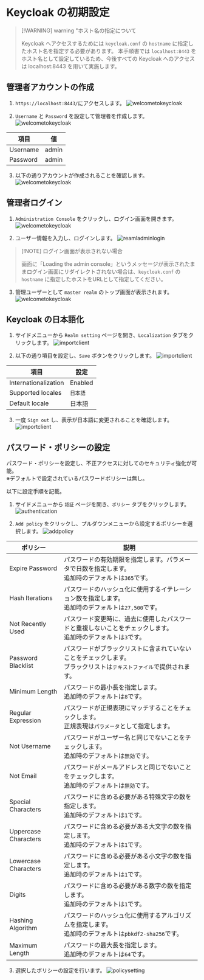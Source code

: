 # Keycloak の初期設定

> [!WARNING] warning "ホスト名の指定について
>
>Keycloak へアクセスするためには `keycloak.conf` の `hostname` に指定したホスト名を指定する必要があります。
> 本手順書では `localhost:8443` をホスト名として設定しているため、今後すべての Keycloak へのアクセスは localhost:8443 を用いて実施します。

## 管理者アカウントの作成

1.  `https://localhost:8443/`にアクセスします。
    ![welcometokeycloak](image/init-keycloak/initialpage.png)

2.  `Username` と `Password` を設定して管理者を作成します。
    ![welcometokeycloak](image/init-keycloak/create-admin.png)

| 項目     | 値    |
| -------- | ----- |
| Username | admin |
| Password | admin |

3.  以下の通りアカウントが作成されることを確認します。
    ![welcometokeycloak](image/init-keycloak/created-admin.png)

## 管理者ログイン

1.  `Administration Console` をクリックし、ログイン画面を開きます。
    ![welcometokeycloak](image/init-keycloak/welcometokeycloak.png)

2.  ユーザー情報を入力し、ログインします。
    ![reamladminlogin](image/init-keycloak/reamladminlogin.png)

> [!NOTE] ログイン画面が表示されない場合
>
> 画面に「Loading the admin console」というメッセージが表示されたままログイン画面にリダイレクトされない場合は、`keycloak.conf` の `hostname` に指定したホストをURLとして指定してください。

3.  管理ユーザーとして `master realm` のトップ画面が表示されます。
    ![welcometokeycloak](image/init-keycloak/toppage.png)

## Keycloak の日本語化

1.  サイドメニューから `Realm setting` ページを開き、`Localization` タブをクリックします。
    ![importclient](image/init-keycloak/localization.png)

2.  以下の通り項目を設定し、`Save` ボタンをクリックします。
    ![importclient](image/init-keycloak/localize.png)

| 項目                 | 設定     |
| -------------------- | -------- |
| Internationalization | Enabled  |
| Supported locales    | `日本語` |
| Default locale       | 日本語   |

3.  一度 `Sign out` し、表示が日本語に変更されることを確認します。
    ![importclient](image/init-keycloak/localized-top.png)

## パスワード・ポリシーの設定

パスワード・ポリシーを設定し、不正アクセスに対してのセキュリティ強化が可能。  
※デフォルトで設定されているパスワードポリシーは無し。

以下に設定手順を記載。

1.  サイドメニューから `認証` ページを開き、`ポリシー` タブをクリックします。
    ![authentication](image/init-keycloak/authentication.png)

2.  `Add policy` をクリックし、プルダウンメニューから設定するポリシーを選択します。
    ![addpolicy](image/init-keycloak/addpolicy.png)

| ポリシー             | 説明                                                                                                                    |
| -------------------- | ----------------------------------------------------------------------------------------------------------------------- |
| Expire Password      | パスワードの有効期限を指定します。パラメータで日数を指定します。<br/>追加時のデフォルトは`365`です。                    |
| Hash Iterations      | パスワードのハッシュ化に使用するイテレーション数を指定します。<br/>追加時のデフォルトは`27,500`です。                   |
| Not Recently Used    | パスワード変更時に、過去に使用したパスワードと重複しないことをチェックします。<br/>追加時のデフォルトは`3`です。        |
| Password Blacklist   | パスワードがブラックリストに含まれていないことをチェックします。<br/>ブラックリストは`テキストファイル`で提供されます。 |
| Minimum Length       | パスワードの最小長を指定します。<br/>追加時のデフォルトは`8`です。                                                      |
| Regular Expression   | パスワードが正規表現にマッチすることをチェックします。<br/>正規表現は`パラメータ`として指定します。                     |
| Not Username         | パスワードがユーザー名と同じでないことをチェックします。<br/>追加時のデフォルトは`無効`です。                           |
| Not Email            | パスワードがメールアドレスと同じでないことをチェックします。<br/>追加時のデフォルトは`無効`です。                       |
| Special Characters   | パスワードに含める必要がある特殊文字の数を指定します。<br/>追加時のデフォルトは`1`です。                                |
| Uppercase Characters | パスワードに含める必要がある大文字の数を指定します。<br/>追加時のデフォルトは`1`です。                                  |
| Lowercase Characters | パスワードに含める必要がある小文字の数を指定します。<br/>追加時のデフォルトは`1`です。                                  |
| Digits               | パスワードに含める必要がある数字の数を指定します。<br/>追加時のデフォルトは`1`です。                                    |
| Hashing Algorithm    | パスワードのハッシュ化に使用するアルゴリズムを指定します。<br/>追加時のデフォルトは`pbkdf2-sha256`です。                |
| Maximum Length       | パスワードの最大長を指定します。<br/>追加時のデフォルトは`64`です。                                                     |

3.  選択したポリシーの設定を行います。
    ![policysetting](image/init-keycloak/policysetting.png)
